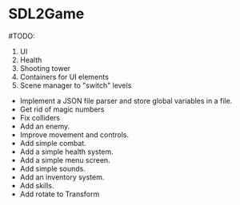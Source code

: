 # SDL2Game

#TODO:

1. UI
2. Health
3. Shooting tower
4. Containers for UI elements
5. Scene manager to "switch" levels

- Implement a JSON file parser and store global variables in a file.
- Get rid of magic numbers
- Fix colliders
- Add an enemy.
- Improve movement and controls.
- Add simple combat.
- Add a simple health system.
- Add a simple menu screen.
- Add simple sounds.
- Add an inventory system.
- Add skills.
- Add rotate to Transform